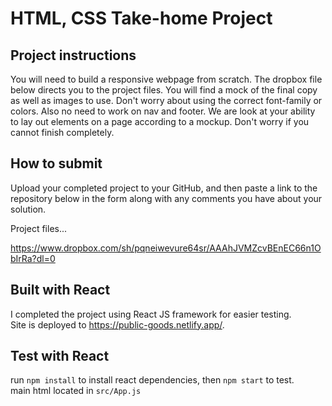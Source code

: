 # HTML, CSS Take-home Project

## Project instructions

You will need to build a responsive webpage from scratch. The dropbox file below directs you to the project files. You will find a mock of the final copy as well as images to use. Don't worry about using the correct font-family or colors. Also no need to work on nav and footer. We are look at your ability to lay out elements on a page according to a mockup. Don't worry if you cannot finish completely. 

## How to submit

Upload your completed project to your GitHub, and then paste a link to the repository below in the form along with any comments you have about your solution.  

  
Project files...  
  
https://www.dropbox.com/sh/pqneiwevure64sr/AAAhJVMZcvBEnEC66n1ObIrRa?dl=0  

## Built with React

I completed the project using React JS framework for easier testing.\
Site is deployed to https://public-goods.netlify.app/.

## Test with React  

run `npm install` to install react dependencies, then `npm start` to test.\
main html located in `src/App.js`  
